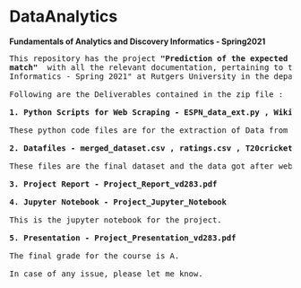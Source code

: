 # DataAnalytics
<b>Fundamentals of Analytics and Discovery Informatics - Spring2021</b>
<pre>
This repository has the project <b>"Prediction of the expected sports entertainment level of an International T20 cricket 
match" </b> with all the relevant documentation, pertaining to the course of "Fundamentals of Analytics and Discovery 
Informatics - Spring 2021" at Rutgers University in the department of Business and Science. 

Following are the Deliverables contained in the zip file :

<b>1. Python Scripts for Web Scraping - ESPN_data_ext.py , Wiki_data_extr.py</b>

These python code files are for the extraction of Data from ESPN Website and Wikipedia.

<b>2. Datafiles - merged_dataset.csv , ratings.csv , T20cricket_dataset.csv</b>

These files are the final dataset and the data got after web extraction from ESPN and Wikipedia to create the final dataset.

<b>3. Project Report - Project_Report_vd283.pdf</b>

<b>4. Jupyter Notebook - Project_Jupyter_Notebook</b>

This is the jupyter notebook for the project.

<b>5. Presentation - Project_Presentation_vd283.pdf</b>

The final grade for the course is A.

In case of any issue, please let me know.


